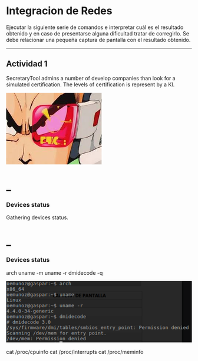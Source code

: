 # Integracion de Redes

Ejecutar la siguiente serie de comandos e interpretar cuál es  el resultado obtenido y en caso de presentarse alguna dificultad tratar de corregirlo. Se debe relacionar una pequeña captura de pantalla con el resultado obtenido.

----
## Actividad 1

SecretaryTool admins a number of develop companies than look for a simulated certification. The levels of certification is represent by a KI.

![alt tag](https://github.com/oemunoz/secretarytool/raw/master/images/db_1.png)

_
====
### Devices status

Gathering devices status.

_
====
### Devices status
arch
uname -m
uname -r
dmidecode -q

![alt tag](https://github.com/oemunoz/IntegracionRedes/raw/master/images/firstCommands.png)

cat /proc/cpuinfo
cat /proc/interrupts
cat /proc/meminfo
